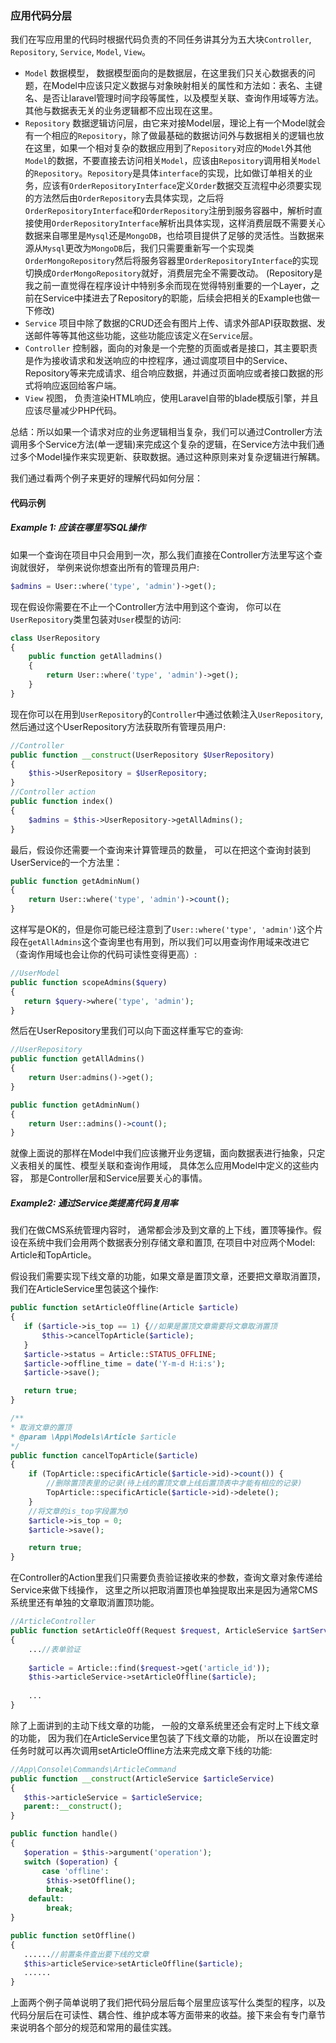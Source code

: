 ### 应用代码分层
  
我们在写应用里的代码时根据代码负责的不同任务讲其分为五大块`Controller`, `Repository`, `Service`, `Model`, `View`。

- `Model` 数据模型， 数据模型面向的是数据层，在这里我们只关心数据表的问题，在Model中应该只定义数据与对象映射相关的属性和方法如：表名、主键名、是否让laravel管理时间字段等属性，以及模型关联、查询作用域等方法。其他与数据表无关的业务逻辑都不应出现在这里。
- `Repository` 数据逻辑访问层，由它来对接Model层，理论上有一个Model就会有一个相应的`Repository`，除了做最基础的数据访问外与数据相关的逻辑也放在这里，如果一个相对复杂的数据应用到了`Repository`对应的`Model`外其他`Model`的数据，不要直接去访问相关`Model`，应该由`Repository`调用相关`Model`的`Repository`。`Repository`是具体`interface`的实现，比如做订单相关的业务，应该有`OrderRepositoryInterface`定义`Order`数据交互流程中必须要实现的方法然后由`OrderRepository`去具体实现，之后将`OrderRepositoryInterface`和`OrderRepository`注册到服务容器中，解析时直接使用`OrderRepositoryInterface`解析出具体实现，这样消费层既不需要关心数据来自哪里是`Mysql`还是`MongoDB`，也给项目提供了足够的灵活性。当数据来源从`Mysql`更改为`MongoDB`后，我们只需要重新写一个实现类`OrderMongoRepository`然后将服务容器里`OrderRepositoryInterface`的实现切换成`OrderMongoRepository`就好，消费层完全不需要改动。
(Repository是我之前一直觉得在程序设计中特别多余而现在觉得特别重要的一个Layer，之前在Service中揉进去了Repository的职能，后续会把相关的Example也做一下修改)
- `Service` 项目中除了数据的CRUD还会有图片上传、请求外部API获取数据、发送邮件等等其他这些功能，这些功能应该定义在`Service`层。
- `Controller` 控制器，面向的对象是一个完整的页面或者是接口，其主要职责是作为接收请求和发送响应的中控程序，通过调度项目中的Service、 Repository等来完成请求、组合响应数据，并通过页面响应或者接口数据的形式将响应返回给客户端。
- `View` 视图， 负责渲染HTML响应，使用Laravel自带的blade模版引擎，并且应该尽量减少PHP代码。

总结：所以如果一个请求对应的业务逻辑相当复杂，我们可以通过Controller方法调用多个Service方法(单一逻辑)来完成这个复杂的逻辑，在Service方法中我们通过多个Model操作来实现更新、获取数据。通过这种原则来对复杂逻辑进行解耦。

我们通过看两个例子来更好的理解代码如何分层：

#### 代码示例 

##### Example 1: 应该在哪里写SQL操作 

如果一个查询在项目中只会用到一次，那么我们直接在Controller方法里写这个查询就很好， 举例来说你想查出所有的管理员用户:

```php
$admins = User::where('type', 'admin')->get();
```   

现在假设你需要在不止一个Controller方法中用到这个查询， 你可以在`UserRepository`类里包装对`User`模型的访问:

```php
class UserRepository
{
    public function getAlladmins()
    {
        return User::where('type', 'admin')->get();
    }
}
```

现在你可以在用到`UserRepository`的`Controller`中通过依赖注入`UserRepository`, 然后通过这个UserRepository方法获取所有管理员用户:
   
```php
//Controller
public function __construct(UserRepository $UserRepository)
{
    $this->UserRepository = $UserRepository;
}
//Controller action
public function index()
{
    $admins = $this->UserRepository->getAllAdmins();
}
```

最后，假设你还需要一个查询来计算管理员的数量， 可以在把这个查询封装到UserService的一个方法里：

```php
public function getAdminNum()
{
    return User::where('type', 'admin')->count();
}
```   	

这样写是OK的，但是你可能已经注意到了`User::where('type', 'admin')`这个片段在`getAllAdmins`这个查询里也有用到，所以我们可以用查询作用域来改进它（查询作用域也会让你的代码可读性变得更高）:
   
```php
//UserModel
public function scopeAdmins($query)
{
   return $query->where('type', 'admin');
}
```
       
然后在UserRepository里我们可以向下面这样重写它的查询:
   		
```php
//UserRepository
public function getAllAdmins()
{
    return User:admins()->get();
}

public function getAdminNum()
{
    return User::admins()->count();
}
```
   		
就像上面说的那样在Model中我们应该撇开业务逻辑，面向数据表进行抽象，只定义表相关的属性、模型关联和查询作用域， 具体怎么应用Model中定义的这些内容， 那是Controller层和Service层要关心的事情。
   	
##### Example2: 通过Service类提高代码复用率  

我们在做CMS系统管理内容时， 通常都会涉及到文章的上下线，置顶等操作。假设在系统中我们会用两个数据表分别存储文章和置顶, 在项目中对应两个Model: Article和TopArticle。

假设我们需要实现下线文章的功能，如果文章是置顶文章，还要把文章取消置顶，我们在ArticleService里包装这个操作:
   
```php
public function setArticleOffline(Article $article)
{
   if ($article->is_top == 1) {//如果是置顶文章需要将文章取消置顶
       $this->cancelTopArticle($article);
   }
   $article->status = Article::STATUS_OFFLINE;
   $article->offline_time = date('Y-m-d H:i:s');
   $article->save();

   return true;
}

/**
* 取消文章的置顶
* @param \App\Models\Article $article
*/
public function cancelTopArticle($article)
{
    if (TopArticle::specificArticle($article->id)->count()) {
        //删除置顶表里的记录(待上线的置顶文章上线后置顶表中才能有相应的记录)
        TopArticle::specificArticle($article->id)->delete();
    }
    //将文章的is_top字段置为0
    $article->is_top = 0;
    $article->save();

    return true;
}
```
    
在Controller的Action里我们只需要负责验证接收来的参数，查询文章对象传递给Service来做下线操作， 这里之所以把取消置顶也单独提取出来是因为通常CMS系统里还有单独的文章取消置顶功能。
    
```php
//ArticleController 
public function setArticleOff(Request $request, ArticleService $artService)
{
    ...//表单验证
    
    $article = Article::find($request->get('article_id'));
    $this->articleService->setArticleOffline($article);
    
    ...
}
```
   
除了上面讲到的主动下线文章的功能， 一般的文章系统里还会有定时上下线文章的功能， 因为我们在ArticleService里包装了下线文章的功能， 所以在设置定时任务时就可以再次调用setArticleOffline方法来完成文章下线的功能:
    
```php
//App\Console\Commands\ArticleCommand
public function __construct(ArticleService $articleService)
{
   $this->articleService = $articleService;
   parent::__construct();
}

public function handle()
{
   $operation = $this->argument('operation');
   switch ($operation) {
       case 'offline':
        $this->setOffline();
        break;
    default:
        break;
}

public function setOffline()
{
   ......//前置条件查出要下线的文章
   $this>articleService>setArticleOffline($article);
   ......    
}
```
       
上面两个例子简单说明了我们把代码分层后每个层里应该写什么类型的程序，以及代码分层后在可读性、耦合性、维护成本等方面带来的收益。接下来会有专门章节来说明各个部分的规范和常用的最佳实践。
